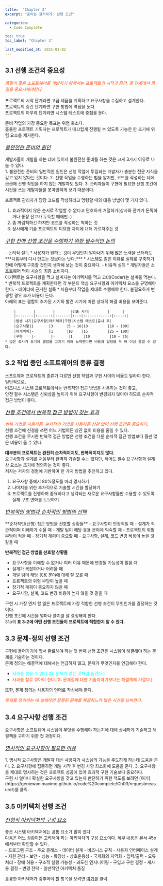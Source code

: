 ```yaml
---
title:  "Chapter 3"
excerpt: "준비는 철저하게: 선행 조건"

categories:
  - Code Complete

toc: true
toc_label: "Chapter 3"

last_modified_at: 2021-01-02
---
```


## 3.1 선행 조건의 중요성

<div style="color: #FF4500;"><i>품질이 좋은 소프트웨어를 개발하기 위해서는 프로젝트의 시작과 중간, 끝 단계에서 품질을 중요시해야한다.</i></div><br>
프로젝트의 시작 단계라면 고급 제품을 계획하고 요구사항을 수집하고 설계한다.<br>
프로젝트의 중간 단계라면 구현 방법에 역점을 둔다.<br>
프로젝트의 마무리 단계라면 시스템 테스트에 중점을 둔다.

준비 작업의 가장 중요한 목표는 위험 축소다.<br>
훌륭한 프로젝트 기획자는 프로젝트가 매끄럽게 진행될 수 있도록 가능한 한 초기에 위험 요소를 제거한다.

<p style = "font-size: 17px;"><u><i>불완전한 준비의 원인</i></u></p>
개발자들이 개발을 하는 데에 있어서 불완전한 준비를 하는 것은 크게 3가지 이유로 나눌 수 있다.<br>
1. 불완전한 준비의 일반적인 원인은 선행 작업에 투입되는 개발자가 충분한 전문 지식을 갖고 있지 않다는 것이다.
2. 선행 작업을 수행하는 법을 알지만, 코드를 작성하는 데에 급급해 선행 작업을 하지 않는 개발자도 있다.
3. 관리자들이 구현에 필요한 선행 조건에 시간을 쓰는 개발자들을 못마땅하게 보기 때문이다.

프로젝트 관리자가 당장 코드를 작성하라고 명령할 때의 대응 방법이 몇 가지 있다.<br>
1. 효과적이지 않은 순서로 작업할 수 없다고 단호하게 거절하기(상사와 관계가 돈독하거나 통장 잔고가 두둑할 때에만..)
2. 좀 꺼림칙하긴 하지만 코드를 작성하는 척하는 것
3. 상사에게 기술 프로젝트의 미묘한 차이에 대해 가르쳐주는 것

<p style = "font-size: 17px;"><u><i>구현 전에 선행 조건을 수행하기 위한 필수적인 논의</i></u></p>
- 논리적 설득
    * 사용자가 원하는 것이 무엇인지 알아내기 위해 많은 노력을 쓰더라도 ***처음부터 다시 만드는 것보다는 낫다.***
    * 시스템도 같은 이유로 실제로 구축하기 전에 어떻게 구축할 것인지 생각해 보는 것이 중요하다.
- 비유적 설득
    * 개발자들은 소프트웨어 먹이 사슬의 최종 소비자다.<br>
    아키텍트는 요구사항을 먹고 설계자는 아키텍처를 먹고 코더(Coder)는 설계를 먹는다.
    * 반복적 프로젝트를 계획한다면 각 부분의 핵심 요구사항과 아키텍처 요소를 규명해야 한다.
- 데이터에 근거한 설득
    * 처음부터 작업을 제대로 수행해야 한다. 불필요하게 변경할 경우 추가 비용이 든다.<br>
    아래의 표는 결함이 추가된 시기와 발견 시기에 따른 상대적 해결 비용을 보여준다.

        |        |        |       |검출 시기|        |      |
        |:-------|:------:|:-----:|:--:|:-----------:|:----:|
        |발생 시기|요구사항|아키텍처|구현|시스템 테스트|출시 후|
        |요구사항|1       |3      |5 ~ 10|10         |10 ~ 100|
        |아케텍처|-       |1      |10    |15         |25 ~ 100|
        |구현    |-       |-      |1     |10         |10 ~ 25|
    * 많은 회사가 초기에 결함을 고치기 위해 노력한다면 비용과 일정을 두 배 이상 줄일 수 있다.

## 3.2 작업 중인 소프트웨어의 종류 결정
소프트웨어 프로젝트의 종류가 다르면 선행 작업과 구현 사이의 비율도 달라야 한다.<br>
일반적으로,<br>
비즈니스 시스템 프로젝트에서는 반복적인 접근 방법을 사용하는 것이 좋고,<br>
안전 필수 시스템은 신뢰성을 높이기 위해 요구사항이 변경되지 않아야 하므로 순차적 접근 방법이 좋다.

<p style = "font-size: 17px;"><u><i>선행 조건에서 반복적 접근 방법이 갖는 효과</i></u></p>
<div style = "color: #FF4500;"><i>반복 기법을 사용하든, 순차적인 기법을 사용하든 상관 없이 선행 조건은 중요하다.</i><br></div>
선행 조건에 신경을 쓰면 어느 기법이든 상관 없이 비용을 줄일 수 있다.<br>
선행 조건을 무시한 반복적 접근 방법은 선행 조건을 다룬 순차적 접근 방법보다 훨씬 많은 비용이 들 수 있다.

**대부분의 프로젝트는 완전히 순차적이지도, 반복적이지도 않다.**<br>
요구사항과 설계를 처음부터 완벽히 기술할 수는 없지만, 적어도 필수 요구사항과 설계상 요소는 초기에 정의하는 것이 좋다.<br>
저자는 저자의 경험에 기반하여 한 가지 방법을 추천하고 있다.<br>
1. 요구사항 중에서 80%정도를 미리 명시하기
2. 나머지를 위한 추가적으로 기술할 시간을 할당하기
3. 프로젝트를 진행하며 중요하다고 생각되는 새로운 요구사항들만 수용할 수 있도록 실제 구조 변화를 도모하기

<p style = "font-size: 17px;"><u><i>반복적인 방법과 순차적인 방법의 선택</i></u></p>
**순차적인(선행) 접근 방법을 선호할 상황들**
- 요구사항이 안정적일 때
- 설계가 직관적이며 이해하기 쉬울 때
- 개발 팀이 해당 응용 분야에 익숙할 때
- 프로젝트의 위험 부담이 적을 때
- 장기적 계획이 중요할 때
- 요구사항, 설계, 코드 변경 비용이 높을 것 같을 때

**반복적인 접근 방법을 선호할 상황들**
- 요구사항을 이해할 수 없거나 여러 이유 때문에 변경될 가능성이 많을 때
- 설계가 복잡하거나 어려울 때
- 개발 팀이 해당 응용 분야에 대해 잘 모를 때
- 프로젝트의 위험 부담이 높을 때
- 장기적 계획이 중요하지 않을 때
- 요구사항, 설계, 코드 변경 비용이 높지 않을 것 같을 때

구현 시 가장 먼저 할 일은 프로젝트에 가장 적합한 선행 조건이 무엇인가를 결정하는 것이다.<br>
선행 조건에 시간을 얼마나 쓸지를 잘 결정해야 한다.<br>
31p의 **표 3-2에 어떤 선행 조건들이 프로젝트에 적합한지 알 수 있다.**

## 3.3 문제-정의 선행 조건
구현에 들어가기에 앞서 완료해야 하는 첫 번째 선행 조건은 시스템이 해결해야 하는 문제를 기술하는 것이다.<br>
문제 정의는 해결책에 대해서는 언급하지 않고, 문제가 무엇인지를 언급해야 한다.
- <div style = "color: #00FFFF;">사과를 깎을 수 없다.(O: 문제가 있는 것처럼 들린다.)</div>
- <div style = "color: #FF4500;">사과를 칼로 깎아야 한다.(X: 문제점에 대한 기술이라기보다는 해결책에 가깝다.)</div>

또한, 문제 정의는 사용자의 언어로 작성해야 한다.<br>
<div style = "color: #FF4500;"><i>문제를 정의하는 데 실패하면 잘못된 문제를 해결하느라 많은 시간을 낭비한다.</i></div>

## 3.4 요구사항 선행 조건
요구사항은 소프트웨어 시스템이 무엇을 수행해야 하는지에 대해 상세하게 기술하고 해결책을 구하기 위한 첫 과정이다.

<p style = "font-size: 17px;"><u><i>명시적인 요구사항이 필요한 이유</i></u></p>
1. 명시적 요구사항은 개발자 대신 사용자가 시스템의 기능을 주도하게 하는데 도움을 준다.
2. 요구사항에 집중하면 개발 시작 후 변경 사항 최소화에 도움을 준다.
3. 요구사항을 제대로 명시하는 것은 프로젝트 성공에 있어 효과적 구현 기술보다 중요하다.<br>
구현 시 얼마나 확실한 요구사항을 갖고 있는지 판단하기 위한 척도를 보려면 [여기](https://geniewonimanimo.github.io/code%20complete/Ch03/requestmeasure/)를 클릭.

## 3.5 아키텍처 선행 조건
<p style = "font-size: 17px;"><u><i>전형적 아키텍처의 구성 요소</i></u></p>
좋은 시스템 아키텍처에는 공통 요소가 많이 있다.<br>
다음은 어느 상황이든 고려해야 하는 아키텍처의 구성 요소이다. 세부 내용은 본서 45p에서부터 확인할 수 있다.<br>
- 프로그램 구조
- 주요 클래스
- 데이터 설계
- 비즈니스 규칙
- 사용자 인터페이스 설계
- 자원 관리
- 보안
- 성능
- 확장성
- 상호운용성
- 국제화와 지역화
- 입력/출력
- 오류 처리
- 장애 허용
- 구조적 실행 가능성
- 과도한 엔지니어링
- 구입과 구현 결정
- 재사용 결정
- 변경 전략
- 일반적인 아키텍처 품질

훌륭한 아키텍처가 갖추어야 할 항목을 보려면 [여기](https://geniewonimanimo.github.io/code%20complete/Ch03/architecturemeasure/)를 클릭.